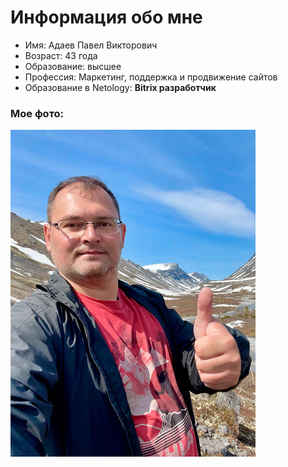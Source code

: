# Информация обо мне #

* Имя: Адаев Павел Викторович  
* Возраст: 43 года
* Образование: высшее
* Профессия: Маркетинг, поддержка и продвижение сайтов
* Образование в Netology: __Bitrix разработчик__

### Мое фото: ### 

!["Это я!"](my-photo.jpg)

